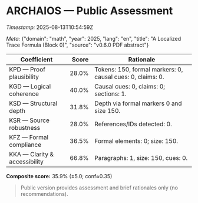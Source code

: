 # ARCHAIOS — Public Assessment

*Timestamp:* 2025-08-13T10:54:59Z

*Meta:* {"domain": "math", "year": 2025, "lang": "en", "title": "A Localized Trace Formula (Block 0)", "source": "v0.6.0 PDF abstract"}

| Coefficient | Score | Rationale |
|-|-:|-|
| KPD — Proof plausibility | 28.0% | Tokens: 150, formal markers: 0, causal cues: 0, claims: 0. |
| KGD — Logical coherence | 40.0% | Causal cues: 0, claims: 0; sections: 1. |
| KSD — Structural depth | 31.8% | Depth via formal markers 0 and size 150. |
| KSR — Source robustness | 28.0% | References/IDs detected: 0. |
| KFZ — Formal compliance | 36.5% | Formal elements: 0; size: 150. |
| KKA — Clarity & accessibility | 66.8% | Paragraphs: 1, size: 150, cues: 0. |

**Composite score:** 35.9% (±5.0; conf≈0.35)

> Public version provides assessment and brief rationales only (no recommendations).